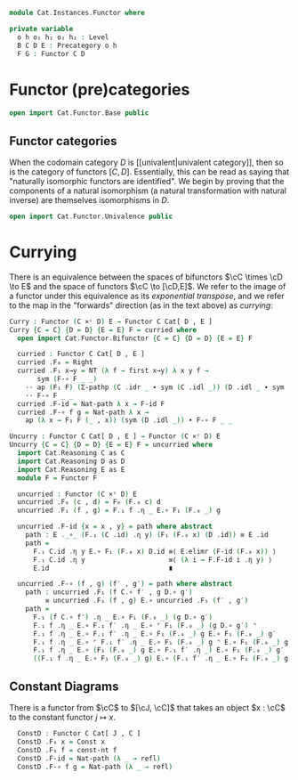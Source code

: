 <!--
```agda
open import 1Lab.Path.Cartesian

open import Cat.Instances.Product
open import Cat.Univalent using (is-category)
open import Cat.Prelude

import Cat.Functor.Reasoning as Fr
import Cat.Reasoning

open Precategory
open Functor
open _=>_
```
-->

```agda
module Cat.Instances.Functor where

private variable
  o h o₁ h₁ o₂ h₂ : Level
  B C D E : Precategory o h
  F G : Functor C D
```

# Functor (pre)categories

```agda
open import Cat.Functor.Base public
```

## Functor categories

When the codomain category $D$ is [[univalent|univalent category]], then
so is the category of functors $[C,D]$. Essentially, this can be read as
saying that "naturally isomorphic functors are identified". We begin by
proving that the components of a natural isomorphism (a natural
transformation with natural inverse) are themselves isomorphisms in $D$.

```agda
open import Cat.Functor.Univalence public
```

# Currying

There is an equivalence between the spaces of bifunctors $\cC \times \cD
\to E$ and the space of functors $\cC \to [\cD,E]$. We refer to the
image of a functor under this equivalence as its _exponential
transpose_, and we refer to the map in the "forwards" direction (as in
the text above) as _currying_:

```agda
Curry : Functor (C ×ᶜ D) E → Functor C Cat[ D , E ]
Curry {C = C} {D = D} {E = E} F = curried where
  open import Cat.Functor.Bifunctor {C = C} {D = D} {E = E} F

  curried : Functor C Cat[ D , E ]
  curried .F₀ = Right
  curried .F₁ x→y = NT (λ f → first x→y) λ x y f →
       sym (F-∘ F _ _)
    ·· ap (F₁ F) (Σ-pathp (C .idr _ ∙ sym (C .idl _)) (D .idl _ ∙ sym (D .idr _)))
    ·· F-∘ F _ _
  curried .F-id = Nat-path λ x → F-id F
  curried .F-∘ f g = Nat-path λ x →
    ap (λ x → F₁ F (_ , x)) (sym (D .idl _)) ∙ F-∘ F _ _

Uncurry : Functor C Cat[ D , E ] → Functor (C ×ᶜ D) E
Uncurry {C = C} {D = D} {E = E} F = uncurried where
  import Cat.Reasoning C as C
  import Cat.Reasoning D as D
  import Cat.Reasoning E as E
  module F = Functor F

  uncurried : Functor (C ×ᶜ D) E
  uncurried .F₀ (c , d) = F₀ (F.₀ c) d
  uncurried .F₁ (f , g) = F.₁ f .η _ E.∘ F₁ (F.₀ _) g

  uncurried .F-id {x = x , y} = path where abstract
    path : E ._∘_ (F.₁ (C .id) .η y) (F₁ (F.₀ x) (D .id)) ≡ E .id
    path =
      F.₁ C.id .η y E.∘ F₁ (F.₀ x) D.id ≡⟨ E.elimr (F-id (F.₀ x)) ⟩
      F.₁ C.id .η y                     ≡⟨ (λ i → F.F-id i .η y) ⟩
      E.id                              ∎

  uncurried .F-∘ (f , g) (f′ , g′) = path where abstract
    path : uncurried .F₁ (f C.∘ f′ , g D.∘ g′)
         ≡ uncurried .F₁ (f , g) E.∘ uncurried .F₁ (f′ , g′)
    path =
      F.₁ (f C.∘ f′) .η _ E.∘ F₁ (F.₀ _) (g D.∘ g′)                       ≡˘⟨ E.pulll (λ i → F.F-∘ f f′ (~ i) .η _) ⟩
      F.₁ f .η _ E.∘ F.₁ f′ .η _ E.∘ ⌜ F₁ (F.₀ _) (g D.∘ g′) ⌝            ≡⟨ ap! (F-∘ (F.₀ _) _ _) ⟩
      F.₁ f .η _ E.∘ F.₁ f′ .η _ E.∘ F₁ (F.₀ _) g E.∘ F₁ (F.₀ _) g′       ≡⟨ cat! E ⟩
      F.₁ f .η _ E.∘ ⌜ F.₁ f′ .η _ E.∘ F₁ (F.₀ _) g ⌝ E.∘ F₁ (F.₀ _) g′   ≡⟨ ap! (F.₁ f′ .is-natural _ _ _) ⟩
      F.₁ f .η _ E.∘ (F₁ (F.₀ _) g E.∘ F.₁ f′ .η _) E.∘ F₁ (F.₀ _) g′     ≡⟨ cat! E ⟩
      ((F.₁ f .η _ E.∘ F₁ (F.₀ _) g) E.∘ (F.₁ f′ .η _ E.∘ F₁ (F.₀ _) g′)) ∎
```

## Constant Diagrams

There is a functor from $\cC$ to $[\cJ, \cC]$ that takes an object
$x : \cC$ to the constant functor $j \mapsto x$.

<!--
```agda
module _ {o ℓ o' ℓ'} {C : Precategory o ℓ} {J : Precategory o' ℓ'} where
  private module C = Precategory C
  private module J = Precategory J
```
-->

```agda
  ConstD : Functor C Cat[ J , C ]
  ConstD .F₀ x = Const x
  ConstD .F₁ f = const-nt f
  ConstD .F-id = Nat-path (λ _ → refl)
  ConstD .F-∘ f g = Nat-path (λ _ → refl)
```


<!--
```agda

F∘-assoc
  : ∀ {o ℓ o′ ℓ′ o′′ ℓ′′ o₃ ℓ₃}
      {C : Precategory o ℓ} {D : Precategory o′ ℓ′} {E : Precategory o′′ ℓ′′} {F : Precategory o₃ ℓ₃}
      {F : Functor E F} {G : Functor D E} {H : Functor C D}
  → F F∘ (G F∘ H) ≡ (F F∘ G) F∘ H
F∘-assoc = Functor-path (λ x → refl) λ x → refl

F∘-idl
  : ∀ {o′′ ℓ′′ o₃ ℓ₃}
      {E : Precategory o′′ ℓ′′} {E′ : Precategory o₃ ℓ₃}
      {F : Functor E E′}
  → Id F∘ F ≡ F
F∘-idl = Functor-path (λ x → refl) λ x → refl

F∘-idr
  : ∀ {o′′ ℓ′′ o₃ ℓ₃}
      {E : Precategory o′′ ℓ′′} {E′ : Precategory o₃ ℓ₃}
      {F : Functor E E′}
  → F F∘ Id ≡ F
F∘-idr = Functor-path (λ x → refl) λ x → refl

module
  _ {o ℓ o′ ℓ′ o′′ ℓ′′}
    {C : Precategory o ℓ} {D : Precategory o′ ℓ′} {E : Precategory o′′ ℓ′′}
  where
    private
      module DE = Cat.Reasoning Cat[ D , E ]
      module CE = Cat.Reasoning Cat[ C , E ]

    F∘-iso-l : {F F′ : Functor D E} {G : Functor C D}
             → F DE.≅ F′ → (F F∘ G) CE.≅ (F′ F∘ G)
    F∘-iso-l {F} {F′} {G} isom =
      CE.make-iso to from
        (Nat-path λ x → isom.invl ηₚ _)
        (Nat-path λ x → isom.invr ηₚ _)
      where
        module isom = DE._≅_ isom
        to : (F F∘ G) => (F′ F∘ G)
        to .η _ = isom.to .η _
        to .is-natural _ _ _ = isom.to .is-natural _ _ _

        from : (F′ F∘ G) => (F F∘ G)
        from .η _ = isom.from .η _
        from .is-natural _ _ _ = isom.from .is-natural _ _ _

open import Cat.Functor.Naturality public

module
  _ {o ℓ o′ ℓ′}
    {C : Precategory o ℓ} {D : Precategory o′ ℓ′}
  where

  private
    module DD = Cat.Reasoning Cat[ D , D ]
    module CD = Cat.Reasoning Cat[ C , D ]
    module D = Cat.Reasoning D
    module C = Cat.Reasoning C

  F∘-iso-id-l
    : {F : Functor D D} {G : Functor C D}
    → F ≅ⁿ Id → (F F∘ G) ≅ⁿ G
  F∘-iso-id-l {F} {G} isom = subst ((F F∘ G) CD.≅_) F∘-idl (F∘-iso-l isom)

open _=>_

_ni^op : F ≅ⁿ G → Functor.op F ≅ⁿ Functor.op G
_ni^op α =
  Cat.Reasoning.make-iso _
    (_=>_.op (Isoⁿ.from α))
    (_=>_.op (Isoⁿ.to α))
    (Nat-path λ j → Isoⁿ.invl α ηₚ _)
    (Nat-path λ j → Isoⁿ.invr α ηₚ _)

module _ {o ℓ κ} {C : Precategory o ℓ} where
  open Functor
  open _=>_

  natural-iso-to-is-equiv
    : {F G : Functor C (Sets κ)}
    → (eta : F ≅ⁿ G)
    → ∀ x → is-equiv (Isoⁿ.to eta .η x)
  natural-iso-to-is-equiv eta x =
    is-iso→is-equiv $
      iso (Isoⁿ.from eta .η x)
          (λ x i → Isoⁿ.invl eta i .η _ x)
          (λ x i → Isoⁿ.invr eta i .η _ x)

  natural-iso-from-is-equiv
    : {F G : Functor C (Sets κ)}
    → (eta : F ≅ⁿ G)
    → ∀ x → is-equiv (Isoⁿ.from eta .η x)
  natural-iso-from-is-equiv eta x =
    is-iso→is-equiv $
      iso (Isoⁿ.to eta .η x)
          (λ x i → Isoⁿ.invr eta i .η _ x)
          (λ x i → Isoⁿ.invl eta i .η _ x)

  natural-iso→equiv
    : {F G : Functor C (Sets κ)}
    → (eta : F ≅ⁿ G)
    → ∀ x → ∣ F .F₀ x ∣ ≃ ∣ G .F₀ x ∣
  natural-iso→equiv eta x =
    Isoⁿ.to eta .η x ,
    natural-iso-to-is-equiv eta x
```
-->
